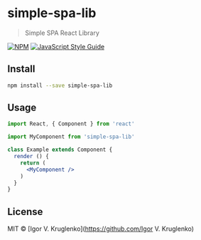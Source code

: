 # simple-spa-lib

> Simple SPA React Library

[![NPM](https://img.shields.io/npm/v/simple-spa-lib.svg)](https://www.npmjs.com/package/simple-spa-lib) [![JavaScript Style Guide](https://img.shields.io/badge/code_style-standard-brightgreen.svg)](https://standardjs.com)

## Install

```bash
npm install --save simple-spa-lib
```

## Usage

```jsx
import React, { Component } from 'react'

import MyComponent from 'simple-spa-lib'

class Example extends Component {
  render () {
    return (
      <MyComponent />
    )
  }
}
```

## License

MIT © [Igor V. Kruglenko](https://github.com/Igor V. Kruglenko)
